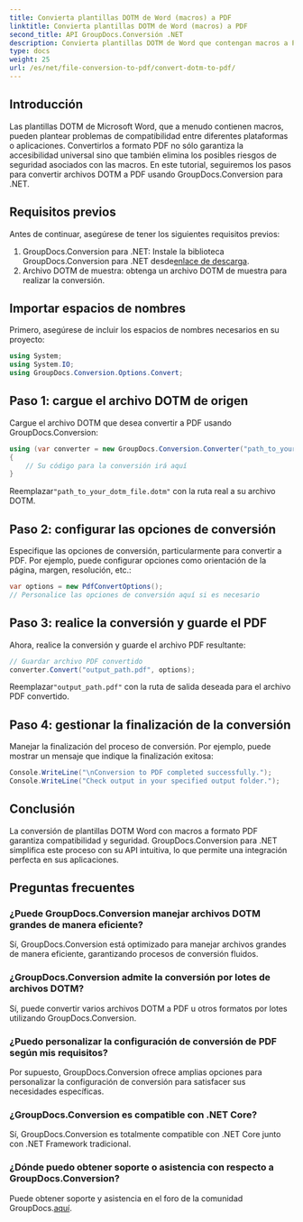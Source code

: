 ```yaml
---
title: Convierta plantillas DOTM de Word (macros) a PDF
linktitle: Convierta plantillas DOTM de Word (macros) a PDF
second_title: API GroupDocs.Conversión .NET
description: Convierta plantillas DOTM de Word que contengan macros a PDF sin esfuerzo utilizando GroupDocs.Conversion para .NET. Garantice la compatibilidad y la seguridad con pasos sencillos.
type: docs
weight: 25
url: /es/net/file-conversion-to-pdf/convert-dotm-to-pdf/
---
```

## Introducción
Las plantillas DOTM de Microsoft Word, que a menudo contienen macros, pueden plantear problemas de compatibilidad entre diferentes plataformas o aplicaciones. Convertirlos a formato PDF no sólo garantiza la accesibilidad universal sino que también elimina los posibles riesgos de seguridad asociados con las macros. En este tutorial, seguiremos los pasos para convertir archivos DOTM a PDF usando GroupDocs.Conversion para .NET.
## Requisitos previos
Antes de continuar, asegúrese de tener los siguientes requisitos previos:
1.  GroupDocs.Conversion para .NET: Instale la biblioteca GroupDocs.Conversion para .NET desde[enlace de descarga](https://releases.groupdocs.com/conversion/net/). 
2. Archivo DOTM de muestra: obtenga un archivo DOTM de muestra para realizar la conversión.

## Importar espacios de nombres
Primero, asegúrese de incluir los espacios de nombres necesarios en su proyecto:
```csharp
using System;
using System.IO;
using GroupDocs.Conversion.Options.Convert;
```
## Paso 1: cargue el archivo DOTM de origen
Cargue el archivo DOTM que desea convertir a PDF usando GroupDocs.Conversion:
```csharp
using (var converter = new GroupDocs.Conversion.Converter("path_to_your_dotm_file.dotm"))
{
    // Su código para la conversión irá aquí
}
```
 Reemplazar`"path_to_your_dotm_file.dotm"` con la ruta real a su archivo DOTM.
## Paso 2: configurar las opciones de conversión
Especifique las opciones de conversión, particularmente para convertir a PDF. Por ejemplo, puede configurar opciones como orientación de la página, margen, resolución, etc.:
```csharp
var options = new PdfConvertOptions();
// Personalice las opciones de conversión aquí si es necesario
```
## Paso 3: realice la conversión y guarde el PDF
Ahora, realice la conversión y guarde el archivo PDF resultante:
```csharp
// Guardar archivo PDF convertido
converter.Convert("output_path.pdf", options);
```
 Reemplazar`"output_path.pdf"` con la ruta de salida deseada para el archivo PDF convertido.
## Paso 4: gestionar la finalización de la conversión
Manejar la finalización del proceso de conversión. Por ejemplo, puede mostrar un mensaje que indique la finalización exitosa:
```csharp
Console.WriteLine("\nConversion to PDF completed successfully.");
Console.WriteLine("Check output in your specified output folder.");
```

## Conclusión
La conversión de plantillas DOTM Word con macros a formato PDF garantiza compatibilidad y seguridad. GroupDocs.Conversion para .NET simplifica este proceso con su API intuitiva, lo que permite una integración perfecta en sus aplicaciones.
## Preguntas frecuentes
### ¿Puede GroupDocs.Conversion manejar archivos DOTM grandes de manera eficiente?
Sí, GroupDocs.Conversion está optimizado para manejar archivos grandes de manera eficiente, garantizando procesos de conversión fluidos.
### ¿GroupDocs.Conversion admite la conversión por lotes de archivos DOTM?
Sí, puede convertir varios archivos DOTM a PDF u otros formatos por lotes utilizando GroupDocs.Conversion.
### ¿Puedo personalizar la configuración de conversión de PDF según mis requisitos?
Por supuesto, GroupDocs.Conversion ofrece amplias opciones para personalizar la configuración de conversión para satisfacer sus necesidades específicas.
### ¿GroupDocs.Conversion es compatible con .NET Core?
Sí, GroupDocs.Conversion es totalmente compatible con .NET Core junto con .NET Framework tradicional.
### ¿Dónde puedo obtener soporte o asistencia con respecto a GroupDocs.Conversion?
 Puede obtener soporte y asistencia en el foro de la comunidad GroupDocs.[aquí](https://forum.groupdocs.com/c/conversion/11).